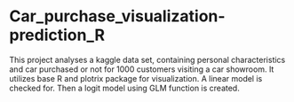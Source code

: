 # Car_purchase_visualization-prediction_R
This project analyses a kaggle data set, containing personal characteristics and car purchased or not for 1000 customers visiting a car showroom. It utilizes base R and plotrix package for visualization. A linear model is checked for. Then a logit model using GLM function is created. 
